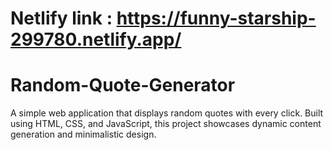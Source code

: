 # Netlify link : https://funny-starship-299780.netlify.app/
# Random-Quote-Generator
A simple web application that displays random quotes with every click. Built using HTML, CSS, and JavaScript, this project showcases dynamic content generation and minimalistic design.

